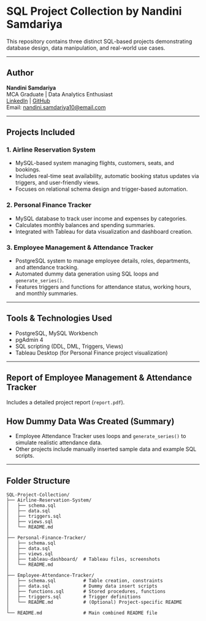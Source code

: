 # SQL Project Collection by Nandini Samdariya

This repository contains three distinct SQL-based projects demonstrating database design, data manipulation, and real-world use cases.

---
## Author

**Nandini Samdariya**  
MCA Graduate | Data Analytics Enthusiast  
[LinkedIn](https://www.linkedin.com/in/nandinisamdariya) | [GitHub](https://github.com/nandinisamdariya)  
Email: nandini.samdariya10@email.com

---

## Projects Included

### 1. Airline Reservation System
- MySQL-based system managing flights, customers, seats, and bookings.
- Includes real-time seat availability, automatic booking status updates via triggers, and user-friendly views.
- Focuses on relational schema design and trigger-based automation.

### 2. Personal Finance Tracker
- MySQL database to track user income and expenses by categories.
- Calculates monthly balances and spending summaries.
- Integrated with Tableau for data visualization and dashboard creation.

### 3. Employee Management & Attendance Tracker
- PostgreSQL system to manage employee details, roles, departments, and attendance tracking.
- Automated dummy data generation using SQL loops and `generate_series()`.
- Features triggers and functions for attendance status, working hours, and monthly summaries.
---

## Tools & Technologies Used
- PostgreSQL, MySQL Workbench
- pgAdmin 4
- SQL scripting (DDL, DML, Triggers, Views)
- Tableau Desktop (for Personal Finance project visualization)

---
## Report of Employee Management & Attendance Tracker 
Includes a detailed project report (`report.pdf`).

## How Dummy Data Was Created (Summary)
- Employee Attendance Tracker uses loops and `generate_series()` to simulate realistic attendance data.
- Other projects include manually inserted sample data and example SQL scripts.

---

## Folder Structure

```plaintext
SQL-Project-Collection/
├── Airline-Reservation-System/
│   ├── schema.sql
│   ├── data.sql
│   ├── triggers.sql
│   ├── views.sql
│   └── README.md
│
├── Personal-Finance-Tracker/
│   ├── schema.sql
│   ├── data.sql
│   ├── views.sql
│   ├── tableau-dashboard/  # Tableau files, screenshots
│   └── README.md
│
├── Employee-Attendance-Tracker/
│   ├── schema.sql          # Table creation, constraints
│   ├── data.sql            # Dummy data insert scripts
│   ├── functions.sql       # Stored procedures, functions
│   ├── triggers.sql        # Trigger definitions
│   └── README.md           # (Optional) Project-specific README
│
└── README.md               # Main combined README file 




